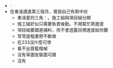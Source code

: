 - ·
- 在東淦邁進第三個月，覺我自己有啲中伏
	- 東淦愛的三角：。施工組與項目組分開
	- 施工組好似只需要負責後勤。不用幫忙啲進度
	- 項目組要跟進補料，但不會透露目標進度給你聽
	- 常常是粗重野不斷做
	- 在233沒什麼可學
	- 看不出晋籃楷梯
	- 沒有草圖安裝圖可跟
	- 沒有